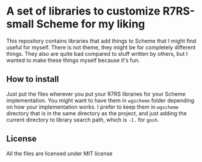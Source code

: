# A set of libraries to customize R7RS-small Scheme for my liking

This repository contains libraries that add things to Scheme that I might find
useful for myself. There is not theme, they might be for completely different
things. They also are quite bad compared to stuff written by others, but I
wanted to make these things myself because it's fun.

## How to install

Just put the files wherever you put your R7RS libraries for your Scheme
implementation. You might want to have them in `wgscheme` folder depending on
how your implementation works. I prefer to keep them in `wgscheme` directory
that is in the same directory as the project, and just adding the current
directory to library search path, which is `-I.` for `gosh`.

## License

All the files are licensed under MIT license
